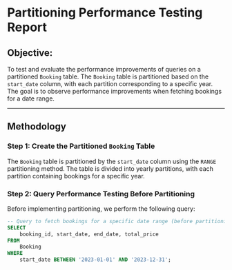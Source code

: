# Partitioning Performance Testing Report

## Objective:
To test and evaluate the performance improvements of queries on a partitioned `Booking` table. The `Booking` table is partitioned based on the `start_date` column, with each partition corresponding to a specific year. The goal is to observe performance improvements when fetching bookings for a date range.

---

## Methodology

### Step 1: Create the Partitioned `Booking` Table

The `Booking` table is partitioned by the `start_date` column using the `RANGE` partitioning method. The table is divided into yearly partitions, with each partition containing bookings for a specific year.

### Step 2: Query Performance Testing Before Partitioning

Before implementing partitioning, we perform the following query:

```sql
-- Query to fetch bookings for a specific date range (before partitioning)
SELECT 
    booking_id, start_date, end_date, total_price
FROM 
    Booking
WHERE 
    start_date BETWEEN '2023-01-01' AND '2023-12-31';
